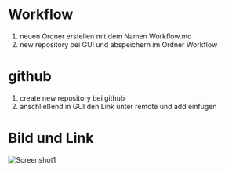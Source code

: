 # Workflow

1. neuen Ordner erstellen mit dem Namen Workflow.md
1. new repository bei GUI und abspeichern im Ordner Workflow

# github
1. create new repository bei github
1. anschließend in GUI den Link unter remote und add einfügen

# Bild und Link

![Screenshot1](Github.jpeg)
